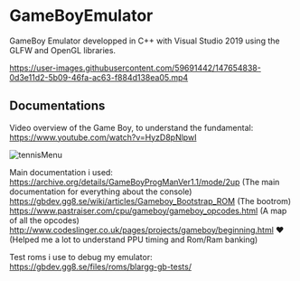 # GameBoyEmulator

GameBoy Emulator developped in C++ with Visual Studio 2019 using the GLFW and OpenGL libraries.

https://user-images.githubusercontent.com/59691442/147654838-0d3e11d2-5b09-46fa-ac63-f884d138ea05.mp4

## Documentations  

Video overview of the Game Boy, to understand the fundamental:
<https://www.youtube.com/watch?v=HyzD8pNlpwI>  

![tennisMenu](https://user-images.githubusercontent.com/59691442/148118719-07c4e68b-ac7d-42dd-9f7c-bce0cbdd9c89.png)  


Main documentation i used:
<https://archive.org/details/GameBoyProgManVer1.1/mode/2up>  (The main documentation for everything about the console)
<https://gbdev.gg8.se/wiki/articles/Gameboy_Bootstrap_ROM>  (The bootrom)
<https://www.pastraiser.com/cpu/gameboy/gameboy_opcodes.html>  (A map of all the opcodes)
<http://www.codeslinger.co.uk/pages/projects/gameboy/beginning.html>  ❤️ (Helped me a lot to understand PPU timing and Rom/Ram banking)  

Test roms i use to debug my emulator:
<https://gbdev.gg8.se/files/roms/blargg-gb-tests/>  
